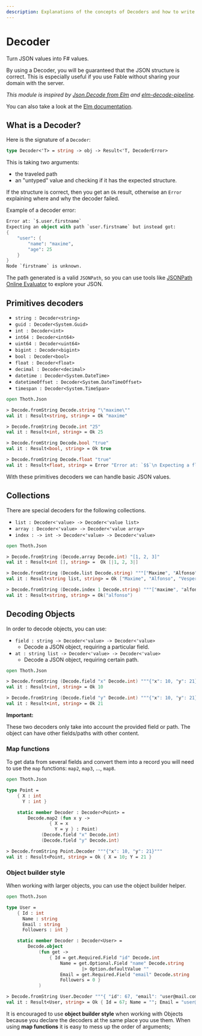 ```yaml
---
description: Explanations of the concepts of Decoders and how to write one
---
```


# Decoder

Turn JSON values into F\# values.

By using a Decoder, you will be guaranteed that the JSON structure is correct. This is especially useful if you use Fable without sharing your domain with the server.

_This module is inspired by_ [_Json.Decode from Elm_](http://package.elm-lang.org/packages/elm-lang/core/latest/Json-Decode) _and_ [_elm-decode-pipeline_](http://package.elm-lang.org/packages/NoRedInk/elm-decode-pipeline/latest)_._

You can also take a look at the [Elm documentation](https://guide.elm-lang.org/interop/json.html).

## What is a Decoder?

Here is the signature of a `Decoder`:

```fsharp
type Decoder<'T> = string -> obj -> Result<'T, DecoderError>
```

This is taking two arguments:

* the traveled path
* an "untyped" value and checking if it has the expected structure.

If the structure is correct, then you get an `Ok` result, otherwise an `Error` explaining where and why the decoder failed.

Example of a decoder error:

```fsharp
Error at: `$.user.firstname`
Expecting an object with path `user.firstname` but instead got:
{
    "user": {
        "name": "maxime",
        "age": 25
    }
}
Node `firstname` is unknown.
```

The path generated is a valid `JSONPath`, so you can use tools like [JSONPath Online Evaluator](http://jsonpath.com/) to explore your JSON.

## Primitives decoders

* `string : Decoder<string>`
* `guid : Decoder<System.Guid>`
* `int : Decoder<int>`
* `int64 : Decoder<int64>`
* `uint64 : Decoder<uint64>`
* `bigint : Decoder<bigint>`
* `bool : Decoder<bool>`
* `float : Decoder<float>`
* `decimal : Decoder<decimal>`
* `datetime : Decoder<System.DateTime>`
* `datetimeOffset : Decoder<System.DateTimeOffset>`
* `timespan : Decoder<System.TimeSpan>`

```fsharp
open Thoth.Json

> Decode.fromString Decode.string "\"maxime\""
val it : Result<string, string> = Ok "maxime"

> Decode.fromString Decode.int "25"
val it : Result<int, string> = Ok 25

> Decode.fromString Decode.bool "true"
val it : Result<bool, string> = Ok true

> Decode.fromString Decode.float "true"
val it : Result<float, string> = Error "Error at: `$$`\n Expecting a float but instead got: true"
```

With these primitives decoders we can handle basic JSON values.

## Collections

There are special decoders for the following collections.

* `list : Decoder<'value> -> Decoder<'value list>`
* `array : Decoder<'value> -> Decoder<'value array>`
* `index : -> int -> Decoder<'value> -> Decoder<'value>`

```fsharp
open Thoth.Json

> Decode.fromString (Decode.array Decode.int) "[1, 2, 3]"
val it : Result<int [], string> =  Ok [|1, 2, 3|]

> Decode.fromString (Decode.list Decode.string) """["Maxime", "Alfonso", "Vesper"]"""
val it : Result<string list, string> = Ok ["Maxime", "Alfonso", "Vesper"]

> Decode.fromString (Decode.index 1 Decode.string) """["maxime", "alfonso", "steffen"]"""
val it : Result<string, string> = Ok("alfonso")
```

## Decoding Objects

In order to decode objects, you can use:

* `field : string -> Decoder<'value> -> Decoder<'value>`
  * Decode a JSON object, requiring a particular field.
* `at : string list -> Decoder<'value> -> Decoder<'value>`
  * Decode a JSON object, requiring certain path.

```fsharp
open Thoth.Json

> Decode.fromString (Decode.field "x" Decode.int) """{"x": 10, "y": 21}"""
val it : Result<int, string> = Ok 10

> Decode.fromString (Decode.field "y" Decode.int) """{"x": 10, "y": 21}"""
val it : Result<int, string> = Ok 21
```

**Important:**

These two decoders only take into account the provided field or path. The object can have other fields/paths with other content.

### **Map functions**

To get data from several fields and convert them into a record you will need to use the `map` functions: `map2`, `map3`, ..., `map8`.

```fsharp
open Thoth.Json

type Point =
    { X : int
      Y : int }

    static member Decoder : Decoder<Point> =
        Decode.map2 (fun x y ->
                { X = x
                  Y = y } : Point)
             (Decode.field "x" Decode.int)
             (Decode.field "y" Decode.int)

> Decode.fromString Point.Decoder """{"x": 10, "y": 21}"""
val it : Result<Point, string> = Ok { X = 10; Y = 21 }
```

### **Object builder style**

When working with larger objects, you can use the object builder helper.

```fsharp
open Thoth.Json

type User =
    { Id : int
      Name : string
      Email : string
      Followers : int }

    static member Decoder : Decoder<User> =
        Decode.object
            (fun get ->
                { Id = get.Required.Field "id" Decode.int
                    Name = get.Optional.Field "name" Decode.string
                            |> Option.defaultValue ""
                    Email = get.Required.Field "email" Decode.string
                    Followers = 0 }
            )

> Decode.fromString User.Decoder """{ "id": 67, "email": "user@mail.com" }"""
val it : Result<User, string> = Ok { Id = 67; Name = ""; Email = "user@mail.com"; Followers = 0 }
```

It is encouraged to use **object builder style** when working with Objects because you declare the decoders at the same place you use them. When using **map functions** it is easy to mess up the order of arguments;

